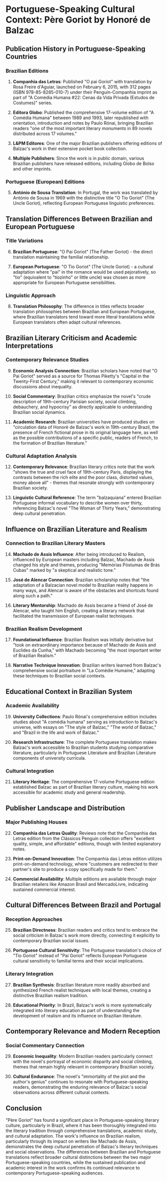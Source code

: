 # Portuguese-Speaking Cultural Context: Père Goriot by Honoré de Balzac

## Publication History in Portuguese-Speaking Countries

### Brazilian Editions
1. **Companhia das Letras**: Published "O pai Goriot" with translation by Rosa Freire d'Aguiar, launched on February 6, 2015, with 312 pages (ISBN 978-85-8285-010-7) under their Penguin-Companhia imprint as part of "A Comédia Humana #22: Cenas da Vida Privada (Estudos de Costumes)" series.

2. **Editora Globo**: Published the comprehensive 17-volume edition of "A Comédia Humana" between 1989 and 1993, later republished with orientation, introduction and notes by Paulo Rónai, bringing Brazilian readers "one of the most important literary monuments in 89 novels distributed across 17 volumes."

3. **L&PM Editores**: One of the major Brazilian publishers offering editions of Balzac's work in their extensive pocket book collection.

4. **Multiple Publishers**: Since the work is in public domain, various Brazilian publishers have released editions, including Globo de Bolso and other imprints.

### Portuguese (European) Editions
5. **António de Sousa Translation**: In Portugal, the work was translated by António de Sousa in 1969 with the distinctive title "O Tio Goriot" (The Uncle Goriot), reflecting European Portuguese linguistic preferences.

## Translation Differences Between Brazilian and European Portuguese

### Title Variations
6. **Brazilian Portuguese**: "O Pai Goriot" (The Father Goriot) - the direct translation maintaining the familial relationship.

7. **European Portuguese**: "O Tio Goriot" (The Uncle Goriot) - a cultural adaptation where "pai" in the romance would be used pejoratively, so "tio" (equivalent to "tiozinho" or little uncle) was chosen as more appropriate for European Portuguese sensibilities.

### Linguistic Approach
8. **Translation Philosophy**: The difference in titles reflects broader translation philosophies between Brazilian and European Portuguese, where Brazilian translators tend toward more literal translations while European translators often adapt cultural references.

## Brazilian Literary Criticism and Academic Interpretations

### Contemporary Relevance Studies
9. **Economic Analysis Connection**: Brazilian scholars have noted that "O Pai Goriot" served as a source for Thomas Piketty's "Capital in the Twenty-First Century," making it relevant to contemporary economic discussions about inequality.

10. **Social Commentary**: Brazilian critics emphasize the novel's "crude description of 19th-century Parisian society, social climbing, debauchery, and hypocrisy" as directly applicable to understanding Brazilian social dynamics.

11. **Academic Research**: Brazilian universities have produced studies on "circulation data of Honoré de Balzac's work in 19th-century Brazil, the presence of French fictional prose in its original language here, as well as the possible contributions of a specific public, readers of French, to the formation of Brazilian literature."

### Cultural Adaptation Analysis
12. **Contemporary Relevance**: Brazilian literary critics note that the work "shows the true and cruel face of 19th-century Paris, displaying the contrasts between the rich elite and the poor class, distorted values, money above all" - themes that resonate strongly with contemporary Brazilian society.

13. **Linguistic Cultural Reference**: The term "balzaquiana" entered Brazilian Portuguese informal vocabulary to describe women over thirty, referencing Balzac's novel "The Woman of Thirty Years," demonstrating deep cultural penetration.

## Influence on Brazilian Literature and Realism

### Connection to Brazilian Literary Masters
14. **Machado de Assis Influence**: After being introduced to Realism, influenced by European masters including Balzac, Machado de Assis changed his style and themes, producing "Memórias Póstumas de Brás Cubas" marked by "a skeptical and realistic tone."

15. **José de Alencar Connection**: Brazilian scholarship notes that "the adaptation of a Balzacian novel model to Brazilian reality happens in many ways, and Alencar is aware of the obstacles and shortcuts found along such a path."

16. **Literary Mentorship**: Machado de Assis became a friend of José de Alencar, who taught him English, creating a literary network that facilitated the transmission of European realist techniques.

### Brazilian Realism Development
17. **Foundational Influence**: Brazilian Realism was initially derivative but "took on extraordinary importance because of Machado de Assis and Euclides da Cunha," with Machado becoming "the most important writer of Brazilian Realism."

18. **Narrative Technique Innovation**: Brazilian writers learned from Balzac's comprehensive social portraiture in "La Comédie Humaine," adapting these techniques to Brazilian social contexts.

## Educational Context in Brazilian System

### Academic Availability
19. **University Collections**: Paulo Rónai's comprehensive edition includes studies about "A comédia humana" serving as introduction to Balzac's universe, with essays on "The style of Balzac," "The world of Balzac," and "Brazil in the life and work of Balzac."

20. **Research Infrastructure**: The complete Portuguese translation makes Balzac's work accessible to Brazilian students studying comparative literature, particularly in Portuguese Literature and Brazilian Literature components of university curricula.

### Cultural Integration
21. **Literary Heritage**: The comprehensive 17-volume Portuguese edition established Balzac as part of Brazilian literary culture, making his work accessible for academic study and general readership.

## Publisher Landscape and Distribution

### Major Publishing Houses
22. **Companhia das Letras Quality**: Reviews note that the Companhia das Letras edition from the Clássicos Penguin collection offers "excellent quality, simple, and affordable" editions, though with limited explanatory notes.

23. **Print-on-Demand Innovation**: The Companhia das Letras edition utilizes print-on-demand technology, where "customers are redirected to their partner's site to produce a copy specifically made for them."

24. **Commercial Availability**: Multiple editions are available through major Brazilian retailers like Amazon Brasil and MercadoLivre, indicating sustained commercial interest.

## Cultural Differences Between Brazil and Portugal

### Reception Approaches
25. **Brazilian Directness**: Brazilian readers and critics tend to embrace the social criticism in Balzac's work more directly, connecting it explicitly to contemporary Brazilian social issues.

26. **Portuguese Cultural Sensitivity**: The Portuguese translation's choice of "Tio Goriot" instead of "Pai Goriot" reflects European Portuguese cultural sensitivity to familial terms and their social implications.

### Literary Integration
27. **Brazilian Synthesis**: Brazilian literature more readily absorbed and synthesized French realist techniques with local themes, creating a distinctive Brazilian realism tradition.

28. **Educational Priority**: In Brazil, Balzac's work is more systematically integrated into literary education as part of understanding the development of realism and its influence on Brazilian literature.

## Contemporary Relevance and Modern Reception

### Social Commentary Connection
29. **Economic Inequality**: Modern Brazilian readers particularly connect with the novel's portrayal of economic disparity and social climbing, themes that remain highly relevant in contemporary Brazilian society.

30. **Cultural Endurance**: The novel's "immortality of the plot and the author's genius" continues to resonate with Portuguese-speaking readers, demonstrating the enduring relevance of Balzac's social observations across different cultural contexts.

## Conclusion

"Père Goriot" has found a significant place in Portuguese-speaking literary culture, particularly in Brazil, where it has been thoroughly integrated into the literary tradition through comprehensive translations, academic study, and cultural adaptation. The work's influence on Brazilian realism, particularly through its impact on writers like Machado de Assis, demonstrates the deep cultural penetration of Balzac's literary techniques and social observations. The differences between Brazilian and Portuguese translations reflect broader cultural distinctions between the two major Portuguese-speaking countries, while the sustained publication and academic interest in the work confirms its continued relevance to contemporary Portuguese-speaking audiences.